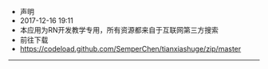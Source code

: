 - 声明
- 2017-12-16 19:11
- 本应用为RN开发教学专用，所有资源都来自于互联网第三方搜索
- 前往下载
- https://codeload.github.com/SemperChen/tianxiashuge/zip/master
---
